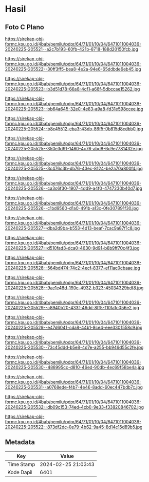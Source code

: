 # Hasil

## Foto C Plano

https://sirekap-obj-formc.kpu.go.id/4bab/pemilu/pdpr/64/71/01/10/04/6471011004036-20240225-205521--a2c7b193-60fb-421b-8718-188d20150fcb.jpg

https://sirekap-obj-formc.kpu.go.id/4bab/pemilu/pdpr/64/71/01/10/04/6471011004036-20240225-205522--30ff3ff5-bea8-4e2a-94e6-65ddbde6eb45.jpg

https://sirekap-obj-formc.kpu.go.id/4bab/pemilu/pdpr/64/71/01/10/04/6471011004036-20240225-205523--b3d51d78-66a6-4cf1-a68f-5dbccae15262.jpg

https://sirekap-obj-formc.kpu.go.id/4bab/pemilu/pdpr/64/71/01/10/04/6471011004036-20240225-205523--bb64a645-32e0-4e83-a9a8-fd31e598ccee.jpg

https://sirekap-obj-formc.kpu.go.id/4bab/pemilu/pdpr/64/71/01/10/04/6471011004036-20240225-205524--b8c45512-eba3-43db-86f5-0b815d8cdbb0.jpg

https://sirekap-obj-formc.kpu.go.id/4bab/pemilu/pdpr/64/71/01/10/04/6471011004036-20240225-205525--350e3d91-1460-4c76-abd8-6c9e7781432e.jpg

https://sirekap-obj-formc.kpu.go.id/4bab/pemilu/pdpr/64/71/01/10/04/6471011004036-20240225-205525--3c476c3b-db76-43ec-8124-be2a70a800f4.jpg

https://sirekap-obj-formc.kpu.go.id/4bab/pemilu/pdpr/64/71/01/10/04/6471011004036-20240225-205526--ca3c6f30-1907-4dd9-a4f0-4747230b40d7.jpg

https://sirekap-obj-formc.kpu.go.id/4bab/pemilu/pdpr/64/71/01/10/04/6471011004036-20240225-205526--c1bd6560-d1a0-491b-a13c-0fe307891f30.jpg

https://sirekap-obj-formc.kpu.go.id/4bab/pemilu/pdpr/64/71/01/10/04/6471011004036-20240225-205527--dba2d9ba-b553-4d13-beaf-7cac9a87f1c8.jpg

https://sirekap-obj-formc.kpu.go.id/4bab/pemilu/pdpr/64/71/01/10/04/6471011004036-20240225-205527--d510fad3-dca0-4630-9d91-b8b9ff70c4f3.jpg

https://sirekap-obj-formc.kpu.go.id/4bab/pemilu/pdpr/64/71/01/10/04/6471011004036-20240225-205528--564bd474-74c2-4ecf-8377-ef11ac0cbaae.jpg

https://sirekap-obj-formc.kpu.go.id/4bab/pemilu/pdpr/64/71/01/10/04/6471011004036-20240225-205528--9ae1e48d-190c-4932-b323-45034329bdf8.jpg

https://sirekap-obj-formc.kpu.go.id/4bab/pemilu/pdpr/64/71/01/10/04/6471011004036-20240225-205529--c8940b20-433f-46dd-8ff5-110fa1c056e2.jpg

https://sirekap-obj-formc.kpu.go.id/4bab/pemilu/pdpr/64/71/01/10/04/6471011004036-20240225-205529--e47d6041-cda8-44b1-8ce4-eee3301558c9.jpg

https://sirekap-obj-formc.kpu.go.id/4bab/pemilu/pdpr/64/71/01/10/04/6471011004036-20240225-205530--73c45ddd-b5e8-4d7e-a255-bb946d55c2fe.jpg

https://sirekap-obj-formc.kpu.go.id/4bab/pemilu/pdpr/64/71/01/10/04/6471011004036-20240225-205530--488995cc-d810-46ed-90db-4ec69f58be4a.jpg

https://sirekap-obj-formc.kpu.go.id/4bab/pemilu/pdpr/64/71/01/10/04/6471011004036-20240225-205531--a0768ede-f4b7-4e46-8add-60ec447bdb7c.jpg

https://sirekap-obj-formc.kpu.go.id/4bab/pemilu/pdpr/64/71/01/10/04/6471011004036-20240225-205532--db09c153-74ed-4cb0-9e33-f33820846702.jpg

https://sirekap-obj-formc.kpu.go.id/4bab/pemilu/pdpr/64/71/01/10/04/6471011004036-20240225-205522--873df2dc-0e79-4b62-9a45-8d14c15d89b5.jpg


## Metadata

| Key        | Value               |
| ---------- | ------------------- |
| Time Stamp | 2024-02-25 21:03:43 |
| Kode Dapil | 6401                |



